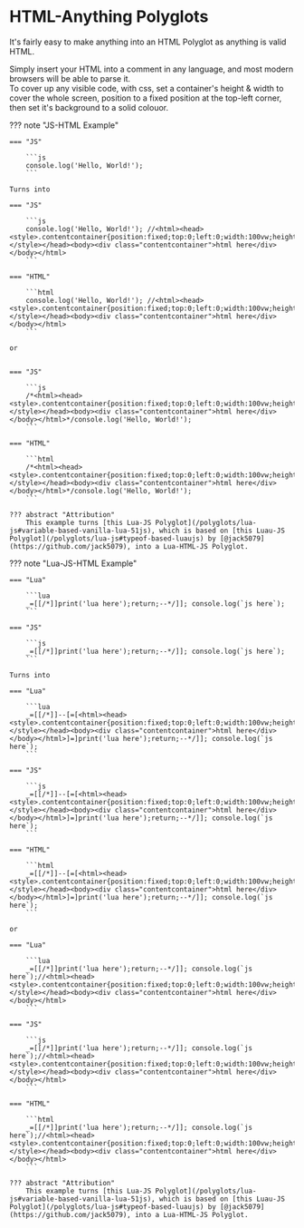 # HTML-Anything Polyglots
It's fairly easy to make anything into an HTML Polyglot as anything is valid HTML.

Simply insert your HTML into a comment in any language, and most modern browsers will be able to parse it.<br/>
To cover up any visible code, with css, set a container's height & width to cover the whole screen, position to a fixed position at the top-left corner, then set it's background to a solid colouor.

??? note "JS-HTML Example"

    === "JS"

        ```js
        console.log('Hello, World!');
        ```
  
    Turns into

    === "JS"

        ```js
        console.log('Hello, World!'); //<html><head><style>.contentcontainer{position:fixed;top:0;left:0;width:100vw;height:100vh;background:inherit;color:inherit;}</style></head><body><div class="contentcontainer">html here</div></body></html>
        ```

    === "HTML"

        ```html
        console.log('Hello, World!'); //<html><head><style>.contentcontainer{position:fixed;top:0;left:0;width:100vw;height:100vh;background:inherit;color:inherit;}</style></head><body><div class="contentcontainer">html here</div></body></html>
        ```
    
    or
    

    === "JS"

        ```js
        /*<html><head><style>.contentcontainer{position:fixed;top:0;left:0;width:100vw;height:100vh;background:inherit;color:inherit;}</style></head><body><div class="contentcontainer">html here</div></body></html>*/console.log('Hello, World!');
        ```

    === "HTML"

        ```html
        /*<html><head><style>.contentcontainer{position:fixed;top:0;left:0;width:100vw;height:100vh;background:inherit;color:inherit;}</style></head><body><div class="contentcontainer">html here</div></body></html>*/console.log('Hello, World!');
        ```

    ??? abstract "Attribution"
        This example turns [this Lua-JS Polyglot](/polyglots/lua-js#variable-based-vanilla-lua-51js), which is based on [this Luau-JS Polyglot](/polyglots/lua-js#typeof-based-luaujs) by [@jack5079](https://github.com/jack5079), into a Lua-HTML-JS Polyglot.

??? note "Lua-JS-HTML Example"

    === "Lua"

        ```lua
        _=[[/*]]print('lua here');return;--*/]]; console.log(`js here`);
        ```

    === "JS"

        ```js
        _=[[/*]]print('lua here');return;--*/]]; console.log(`js here`);
        ```
  
    Turns into

    === "Lua"

        ```lua
        _=[[/*]]--[=[<html><head><style>.contentcontainer{position:fixed;top:0;left:0;width:100vw;height:100vh;background:inherit;color:inherit;}</style></head><body><div class="contentcontainer">html here</div></body></html>]=]print('lua here');return;--*/]]; console.log(`js here`);
        ```

    === "JS"

        ```js
        _=[[/*]]--[=[<html><head><style>.contentcontainer{position:fixed;top:0;left:0;width:100vw;height:100vh;background:inherit;color:inherit;}</style></head><body><div class="contentcontainer">html here</div></body></html>]=]print('lua here');return;--*/]]; console.log(`js here`);
        ```

    === "HTML"

        ```html
        _=[[/*]]--[=[<html><head><style>.contentcontainer{position:fixed;top:0;left:0;width:100vw;height:100vh;background:inherit;color:inherit;}</style></head><body><div class="contentcontainer">html here</div></body></html>]=]print('lua here');return;--*/]]; console.log(`js here`);
        ```

    or

    === "Lua"

        ```lua
        _=[[/*]]print('lua here');return;--*/]]; console.log(`js here`);//<html><head><style>.contentcontainer{position:fixed;top:0;left:0;width:100vw;height:100vh;background:inherit;color:inherit;}</style></head><body><div class="contentcontainer">html here</div></body></html>
        ```

    === "JS"

        ```js
        _=[[/*]]print('lua here');return;--*/]]; console.log(`js here`);//<html><head><style>.contentcontainer{position:fixed;top:0;left:0;width:100vw;height:100vh;background:inherit;color:inherit;}</style></head><body><div class="contentcontainer">html here</div></body></html>
        ```

    === "HTML"

        ```html
        _=[[/*]]print('lua here');return;--*/]]; console.log(`js here`);//<html><head><style>.contentcontainer{position:fixed;top:0;left:0;width:100vw;height:100vh;background:inherit;color:inherit;}</style></head><body><div class="contentcontainer">html here</div></body></html>
        ```

    ??? abstract "Attribution"
        This example turns [this Lua-JS Polyglot](/polyglots/lua-js#variable-based-vanilla-lua-51js), which is based on [this Luau-JS Polyglot](/polyglots/lua-js#typeof-based-luaujs) by [@jack5079](https://github.com/jack5079), into a Lua-HTML-JS Polyglot.
